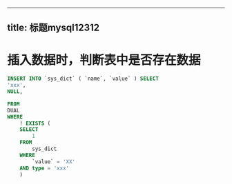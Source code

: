 
---
title: 标题mysql12312
---
<!-- ---


permalink: /docs/MySQL/common/日常记录ceshi
--- -->

# 插入数据时，判断表中是否存在数据

```sql
INSERT INTO `sys_dict` ( `name`, `value` ) SELECT
'xxx',
NULL,

FROM
DUAL 
WHERE
	! EXISTS (
	SELECT
		1 
	FROM
		sys_dict 
	WHERE
		`value` = 'XX' 
	AND type = 'xxx' 
	)
```

